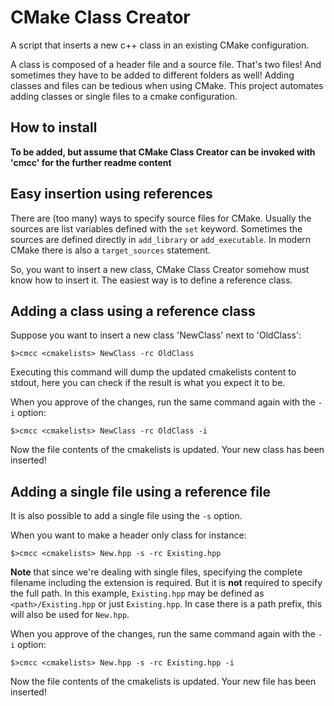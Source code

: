 # CMake Class Creator
A script that inserts a new c++ class in an existing CMake configuration.

A class is composed of a header file and a source file. That's two files! And sometimes they have to be added to different folders as well!
Adding classes and files can be tedious when using CMake. This project automates adding classes or single files to a cmake configuration.

## How to install
**To be added, but assume that CMake Class Creator can be invoked with 'cmcc' for the further readme content**

## Easy insertion using references
There are (too many) ways to specify source files for CMake. Usually the sources are list variables defined with the `set` keyword. Sometimes the sources are defined directly in `add_library` or `add_executable`. In modern CMake there is also a `target_sources` statement. 

So, you want to insert a new class, CMake Class Creator somehow must know how to insert it. The easiest way is to define a reference class. 

## Adding a class using a reference class
Suppose you want to insert a new class 'NewClass' next to 'OldClass':

`$>cmcc <cmakelists> NewClass -rc OldClass`

Executing this command will dump the updated cmakelists content to stdout, here you can check if the result is what you expect it to be.

When you approve of the changes, run the same command again with the `-i` option:

`$>cmcc <cmakelists> NewClass -rc OldClass -i`

Now the file contents of the cmakelists is updated. Your new class has been inserted!

## Adding a single file using a reference file
It is also possible to add a single file using the `-s` option.

When you want to make a header only class for instance:

`$>cmcc <cmakelists> New.hpp -s -rc Existing.hpp`

**Note** that since we're dealing with single files, specifying the complete filename including the extension is required. But it is **not** required to specify the full path. In this example, `Existing.hpp` may be defined as `<path>/Existing.hpp` or just `Existing.hpp`. In case there is a path prefix, this will also be used for `New.hpp`.

When you approve of the changes, run the same command again with the `-i` option:

`$>cmcc <cmakelists> New.hpp -s -rc Existing.hpp -i`

Now the file contents of the cmakelists is updated. Your new file has been inserted!